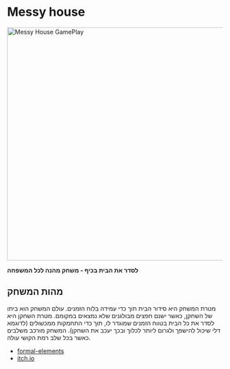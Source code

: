 # Messy house 

<img width="543" alt="Messy House GamePlay" src="https://github.com/alon-game/Messy-House/assets/73320761/12bcbfd1-a64a-442d-a8ae-f47f16c872c8">

**לסדר את הבית בכיף - משחק מהנה לכל המשפחה**

## מהות המשחק

מטרת המשחק היא סידור הבית תוך כדי עמידה בלוח הזמנים. עולם המשחק הוא ביתו של השחקן, כאשר ישנם חפצים מבולגנים שלא נמצאים במקומם. מטרת השחקן היא לסדר את כל הבית בטווח הזמנים שמוגדר לו, תוך כדי התחמקות ממכשולים (לדוגמא דלי שיכול להישפך ולגרום ליותר לכלוך ובכך יעכב את השחקן). המשחק מורכב משלבים כאשר בכל שלב רמת הקושי עולה.

* [formal-elements](formal-elements.md)
* [itch.io]([https://itch.io/game/edit/2527828#published](https://alon5564.itch.io/messy-house-demo)https://alon5564.itch.io/messy-house-demo)



